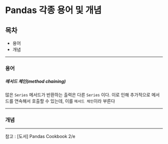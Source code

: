 # Pandas 각종 용어 및 개념

## 목차

* 용어
* 개념

 

---

### 용어

 ##### 메서드 체인(method chaining)

많은 `Series` 메서드가 반환하는 출력은 다른 `Series` 이다. 이로 인해 추가적으로 메서드를 연속해서 호출할 수 있는데, 이를 `메서드 체인`이라 부른다

 

---

### 개념

 

---

참고 : [도서] Pandas Cookbook 2/e